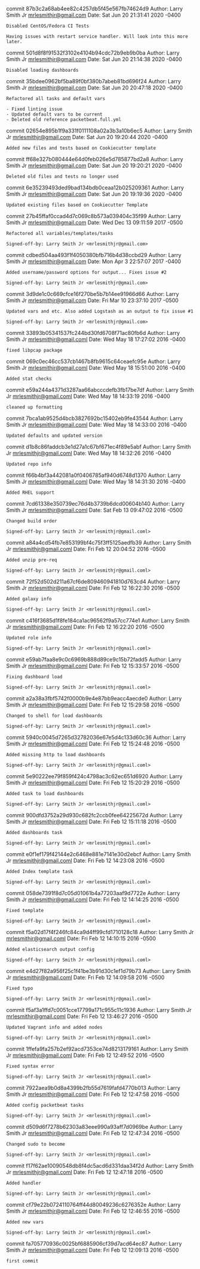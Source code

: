 commit 87b3c2a68ab4ee82c4257db5f45e567fb74624d9
Author: Larry Smith Jr <mrlesmithjr@gmail.com>
Date:   Sat Jun 20 21:31:41 2020 -0400

    Disabled CentOS/Fedora CI Tests
    
    Having issues with restart service handler. Will look into this more
    later.

commit 501d8f8f91532f3102e4104b94cdc72b9eb9b0ba
Author: Larry Smith Jr <mrlesmithjr@gmail.com>
Date:   Sat Jun 20 21:14:38 2020 -0400

    Disabled loading dashboards

commit 35bdee0962bf5ba89f0bf380b7abeb81bd696f24
Author: Larry Smith Jr <mrlesmithjr@gmail.com>
Date:   Sat Jun 20 20:47:18 2020 -0400

    Refactored all tasks and default vars
    
    - Fixed linting issue
    - Updated default vars to be current
    - Deleted old reference packetbeat.full.yml

commit 02654e895b1f9a331f0111108a02a3b3a10b6ec5
Author: Larry Smith Jr <mrlesmithjr@gmail.com>
Date:   Sat Jun 20 19:20:44 2020 -0400

    Added new files and tests based on Cookiecutter template

commit ff68e327b080444e64d0feb026e5d785877bd2a8
Author: Larry Smith Jr <mrlesmithjr@gmail.com>
Date:   Sat Jun 20 19:20:21 2020 -0400

    Deleted old files and tests no longer used

commit 6e35239493ded9bad134bdb0ceaa12b025209361
Author: Larry Smith Jr <mrlesmithjr@gmail.com>
Date:   Sat Jun 20 19:19:36 2020 -0400

    Updated existing files based on Cookiecutter Template

commit 27b45ffaf0ccad4d7c069c8b573a039404c35f99
Author: Larry Smith Jr <mrlesmithjr@gmail.com>
Date:   Wed Dec 13 09:11:59 2017 -0500

    Refactored all variables/templates/tasks
    
    Signed-off-by: Larry Smith Jr <mrlesmithjr@gmail.com>

commit cdbed504aa493f1f4050380bfb716b4d38ccbd29
Author: Larry Smith Jr <mrlesmithjr@gmail.com>
Date:   Mon Apr 3 22:57:07 2017 -0400

    Added username/password options for output... Fixes issue #2
    
    Signed-off-by: Larry Smith Jr <mrlesmithjr@gmail.com>

commit 3d9de1c0c669cfce16f270be5b7b14ee91966d66
Author: Larry Smith Jr <mrlesmithjr@gmail.com>
Date:   Fri Mar 10 23:37:10 2017 -0500

    Updated vars and etc. Also added Logstash as an output to fix issue #1
    
    Signed-off-by: Larry Smith Jr <mrlesmithjr@gmail.com>

commit 33893b05341537fc244bd30fd6708f71ac80fb6d
Author: Larry Smith Jr <mrlesmithjr@gmail.coml>
Date:   Wed May 18 17:27:02 2016 -0400

    fixed libpcap package

commit 069c0ec46cc537cb1467b8fb9615c64ceaefc95e
Author: Larry Smith Jr <mrlesmithjr@gmail.coml>
Date:   Wed May 18 15:51:00 2016 -0400

    Added stat checks

commit e59a244a4371d3287aa66abcccdefb3fb17be7df
Author: Larry Smith Jr <mrlesmithjr@gmail.coml>
Date:   Wed May 18 14:33:19 2016 -0400

    cleaned up formatting

commit 7bca1ab9525d4bcb3827692bc15402eb9fe43544
Author: Larry Smith Jr <mrlesmithjr@gmail.coml>
Date:   Wed May 18 14:33:00 2016 -0400

    Updated defaults and updated version

commit d1b8c86faddcb3e1d27a1c67bf671ec4f89e5abf
Author: Larry Smith Jr <mrlesmithjr@gmail.coml>
Date:   Wed May 18 14:32:26 2016 -0400

    Updated repo info

commit f66b4bf3a442081a0f0406785af940d6748d1370
Author: Larry Smith Jr <mrlesmithjr@gmail.coml>
Date:   Wed May 18 14:31:30 2016 -0400

    Added RHEL support

commit 7cd61338e350739ec76d4b3739b6dcd00604b140
Author: Larry Smith Jr <mrlesmithjr@gmail.coml>
Date:   Sat Feb 13 09:47:02 2016 -0500

    Changed build order
    
    Signed-off-by: Larry Smith Jr <mrlesmithjr@gmail.coml>

commit a84a4cd54fb7e853199bf4c75f3ff5125aedfb39
Author: Larry Smith Jr <mrlesmithjr@gmail.coml>
Date:   Fri Feb 12 20:04:52 2016 -0500

    Added unzip pre-req
    
    Signed-off-by: Larry Smith Jr <mrlesmithjr@gmail.coml>

commit 72f52d502d211a67cf6de809460941810d763cd4
Author: Larry Smith Jr <mrlesmithjr@gmail.coml>
Date:   Fri Feb 12 16:22:30 2016 -0500

    Added galaxy info
    
    Signed-off-by: Larry Smith Jr <mrlesmithjr@gmail.coml>

commit c416f3685d1f8fe184ca1ac96562f9a57cc774e1
Author: Larry Smith Jr <mrlesmithjr@gmail.coml>
Date:   Fri Feb 12 16:22:20 2016 -0500

    Updated role info
    
    Signed-off-by: Larry Smith Jr <mrlesmithjr@gmail.coml>

commit e59ab7faa8e9c0c6969b888d89ce9c15b72fadd5
Author: Larry Smith Jr <mrlesmithjr@gmail.coml>
Date:   Fri Feb 12 15:33:57 2016 -0500

    Fixing dashboard load
    
    Signed-off-by: Larry Smith Jr <mrlesmithjr@gmail.coml>

commit a2a38a3fbf5742f0000b9e4e87bb9eacc4aecde0
Author: Larry Smith Jr <mrlesmithjr@gmail.coml>
Date:   Fri Feb 12 15:29:58 2016 -0500

    Changed to shell for load dashboards
    
    Signed-off-by: Larry Smith Jr <mrlesmithjr@gmail.coml>

commit 5940c0045d7265d32782036e67e5d4c133d60c36
Author: Larry Smith Jr <mrlesmithjr@gmail.coml>
Date:   Fri Feb 12 15:24:48 2016 -0500

    Added missing http to load dashboards
    
    Signed-off-by: Larry Smith Jr <mrlesmithjr@gmail.coml>

commit 5e90222ee79f859f424c4798ac3c62ec651d6920
Author: Larry Smith Jr <mrlesmithjr@gmail.coml>
Date:   Fri Feb 12 15:20:29 2016 -0500

    Added task to load dashboards
    
    Signed-off-by: Larry Smith Jr <mrlesmithjr@gmail.coml>

commit 900dfd3752a29d930c682fc2ccb0fee64225672d
Author: Larry Smith Jr <mrlesmithjr@gmail.coml>
Date:   Fri Feb 12 15:11:18 2016 -0500

    Added dashboards task
    
    Signed-off-by: Larry Smith Jr <mrlesmithjr@gmail.coml>

commit e0f1ef179f42144e2c6468e881e7141e30d2ebcf
Author: Larry Smith Jr <mrlesmithjr@gmail.coml>
Date:   Fri Feb 12 14:23:08 2016 -0500

    Added Index template task
    
    Signed-off-by: Larry Smith Jr <mrlesmithjr@gmail.coml>

commit 058de7391f8d7c05d01061b4a77203aaf9d7722e
Author: Larry Smith Jr <mrlesmithjr@gmail.coml>
Date:   Fri Feb 12 14:14:25 2016 -0500

    Fixed template
    
    Signed-off-by: Larry Smith Jr <mrlesmithjr@gmail.coml>

commit f5a02d17f4f246fc84ca9d4ff99cfd1710128c18
Author: Larry Smith Jr <mrlesmithjr@gmail.coml>
Date:   Fri Feb 12 14:10:15 2016 -0500

    Added elasticsearch output config
    
    Signed-off-by: Larry Smith Jr <mrlesmithjr@gmail.coml>

commit e4d27f82a956f25c1f41be3b91d30c1ef1d79b73
Author: Larry Smith Jr <mrlesmithjr@gmail.coml>
Date:   Fri Feb 12 14:09:58 2016 -0500

    Fixed typo
    
    Signed-off-by: Larry Smith Jr <mrlesmithjr@gmail.coml>

commit f5af3a1ffd7c0051cce17799a171c955c11c1936
Author: Larry Smith Jr <mrlesmithjr@gmail.coml>
Date:   Fri Feb 12 13:46:27 2016 -0500

    Updated Vagrant info and added nodes
    
    Signed-off-by: Larry Smith Jr <mrlesmithjr@gmail.coml>

commit 1ffefa9fa257b2ef92acd7353ce74d8213179161
Author: Larry Smith Jr <mrlesmithjr@gmail.coml>
Date:   Fri Feb 12 12:49:52 2016 -0500

    Fixed syntax error
    
    Signed-off-by: Larry Smith Jr <mrlesmithjr@gmail.coml>

commit 7922aea9b0d8a4399b2fb55d7619fafd4770b013
Author: Larry Smith Jr <mrlesmithjr@gmail.coml>
Date:   Fri Feb 12 12:47:58 2016 -0500

    Added config packetbeat tasks
    
    Signed-off-by: Larry Smith Jr <mrlesmithjr@gmail.coml>

commit d509d6f7278b62303a83eee990a93aff7d0969be
Author: Larry Smith Jr <mrlesmithjr@gmail.coml>
Date:   Fri Feb 12 12:47:34 2016 -0500

    Changed sudo to become
    
    Signed-off-by: Larry Smith Jr <mrlesmithjr@gmail.coml>

commit f17f62ae10090548db8f4dc5acd6d331daa34f2d
Author: Larry Smith Jr <mrlesmithjr@gmail.coml>
Date:   Fri Feb 12 12:47:18 2016 -0500

    Added handler
    
    Signed-off-by: Larry Smith Jr <mrlesmithjr@gmail.coml>

commit cf79e22b0724110764ff44d80049236c6276352e
Author: Larry Smith Jr <mrlesmithjr@gmail.coml>
Date:   Fri Feb 12 12:46:55 2016 -0500

    Added new vars
    
    Signed-off-by: Larry Smith Jr <mrlesmithjr@gmail.coml>

commit fa705770936c0025bf6885906cf39d7acd64ec87
Author: Larry Smith Jr <mrlesmithjr@gmail.coml>
Date:   Fri Feb 12 12:09:13 2016 -0500

    first commit
